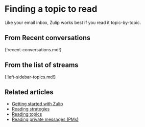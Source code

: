 # Finding a topic to read

Like your email inbox, Zulip works best if you read it topic-by-topic.

## From Recent conversations

{!recent-conversations.md!}

## From the list of streams

{!left-sidebar-topics.md!}

## Related articles

* [Getting started with Zulip](/help/getting-started-with-zulip)
* [Reading strategies](/help/reading-strategies)
* [Reading topics](/help/reading-topics)
* [Reading private messages (PMs)](/help/reading-pms)
